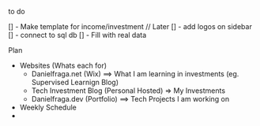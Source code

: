 to do

[] - Make template for income/investment // Later
[] - add logos on sidebar
[] - connect to sql db
[] - Fill with real data

Plan

- Websites (Whats each for)
  - Danielfraga.net (Wix) ==> What I am learning in investments (eg. Supervised Learnign Blog)
  - Tech Investment Blog (Personal Hosted) => My Investments
  - Danielfraga.dev (Portfolio) ==> Tech Projects I am working on
- Weekly Schedule
-
